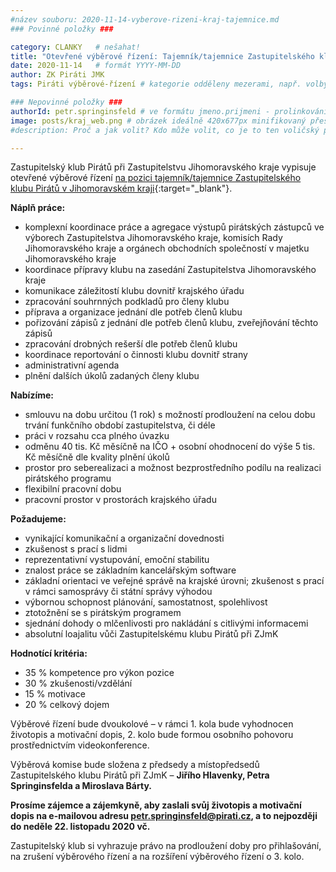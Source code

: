 ```yaml
---
#název souboru: 2020-11-14-vyberove-rizeni-kraj-tajemnice.md
### Povinné položky ###

category: CLANKY   # nešahat!
title: "Otevřené výběrové řízení: Tajemník/tajemnice Zastupitelského klubu Pirátů v Jihomoravském kraji "
date: 2020-11-14   # formát YYYY-MM-DD
author: ZK Piráti JMK
tags: Piráti výběrové-řízení # kategorie odděleny mezerami, např. volby zemědělství životní-prostředí piráti (viz https://jihomoravsky.pirati.cz/tags/)

### Nepovinné položky ###
authorId: petr.springinsfeld # ve formátu jmeno.prijmeni - prolinkování s profilem přes uid
image: posts/kraj_web.png # obrázek ideálně 420x677px minifikovaný přes https://tinypng.com/
#description: Proč a jak volit? Kdo může volit, co je to ten voličský průkaz a jak ho získáte?

---
```


Zastupitelský klub Pirátů při Zastupitelstvu Jihomoravského kraje vypisuje otevřené výběrové řízení [na pozici tajemník/tajemnice Zastupitelského klubu Pirátů v Jihomoravském kraji](https://forum.pirati.cz/viewtopic.php?f=572&t=54682){:target="_blank"}.

**Náplň práce:**
- komplexní koordinace práce a agregace výstupů pirátských zástupců ve výborech Zastupitelstva Jihomoravského kraje, komisích Rady Jihomoravského kraje a orgánech obchodních společností v majetku Jihomoravského kraje
- koordinace přípravy klubu na zasedání Zastupitelstva Jihomoravského kraje
- komunikace záležitostí klubu dovnitř krajského úřadu
- zpracování souhrnných podkladů pro členy klubu
- příprava a organizace jednání dle potřeb členů klubu
- pořizování zápisů z jednání dle potřeb členů klubu, zveřejňování těchto zápisů
- zpracování drobných rešerší dle potřeb členů klubu
- koordinace reportování o činnosti klubu dovnitř strany
- administrativní agenda
- plnění dalších úkolů zadaných členy klubu

**Nabízíme:**
- smlouvu na dobu určitou (1 rok) s možností prodloužení na celou dobu trvání funkčního období zastupitelstva, či déle
- práci v rozsahu cca plného úvazku
- odměnu 40 tis. Kč měsíčně na IČO + osobní ohodnocení do výše 5 tis. Kč měsíčně dle kvality plnění úkolů
- prostor pro seberealizaci a možnost bezprostředního podílu na realizaci pirátského programu
- flexibilní pracovní dobu
- pracovní prostor v prostorách krajského úřadu

**Požadujeme:**
- vynikající komunikační a organizační dovednosti
- zkušenost s prací s lidmi
- reprezentativní vystupování, emoční stabilitu
- znalost práce se základním kancelářským software
- základní orientaci ve veřejné správě na krajské úrovni; zkušenost s prací v rámci samosprávy či státní správy výhodou
- výbornou schopnost plánování, samostatnost, spolehlivost
- ztotožnění se s pirátským programem
- sjednání dohody o mlčenlivosti pro nakládání s citlivými informacemi
- absolutní loajalitu vůči Zastupitelskému klubu Pirátů při ZJmK

**Hodnotící kritéria:**
- 35 % kompetence pro výkon pozice
- 30 % zkušenosti/vzdělání
- 15 % motivace
- 20 % celkový dojem

Výběrové řízení bude dvoukolové – v rámci 1. kola bude vyhodnocen životopis a motivační dopis, 2. kolo bude formou osobního pohovoru prostřednictvím videokonference.

Výběrová komise bude složena z předsedy a místopředsedů Zastupitelského klubu Pirátů při ZJmK – **Jiřího Hlavenky, Petra Springinsfelda a Miroslava Bárty.**

**Prosíme zájemce a zájemkyně, aby zaslali svůj životopis a motivační dopis na e-mailovou adresu petr.springinsfeld@pirati.cz, a to nejpozději do neděle 22. listopadu 2020 vč.**

Zastupitelský klub si vyhrazuje právo na prodloužení doby pro přihlašování, na zrušení výběrového řízení a na rozšíření výběrového řízení o 3. kolo.
